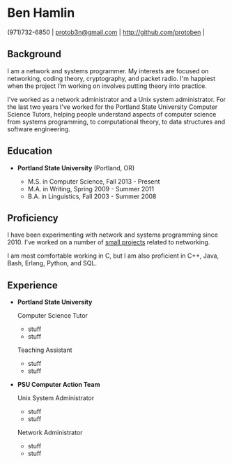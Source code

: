 Ben Hamlin
==========

(971)732-6850                |
<protob3n@gmail.com>         |
<http://github.com/protoben> |


Background
----------

I am a network and systems programmer. My interests are focused on networking,
coding theory, cryptography, and packet radio. I'm happiest when the project I'm
working on involves putting theory into practice.

I've worked as a network administrator and a Unix system administrator. For the
last two years I've worked for the Portland State University Computer Science
Tutors, helping people understand aspects of computer science from systems
programming, to computational theory, to data structures and software
engineering.


Education
---------

*   **Portland State University** (Portland, OR)

    + M.S. in Computer Science, Fall 2013 - Present
    + M.A. in Writing, Spring 2009 - Summer 2011
    + B.A. in Linguistics, Fall 2003 - Summer 2008


Proficiency
-----------

I have been experimenting with network and systems programming since 2010. I've
worked on a number of [small projects](http://github.com/protoben) related to
networking.

I am most comfortable working in C, but I am also proficient in C++, Java, Bash,
Erlang, Python, and SQL.


Experience
----------

*   **Portland State University**

    Computer Science Tutor

    + stuff
    + stuff

    Teaching Assistant

    + stuff
    + stuff


*   **PSU Computer Action Team**

     Unix System Administrator

     + stuff
     + stuff


     Network Administrator

     + stuff
     + stuff
